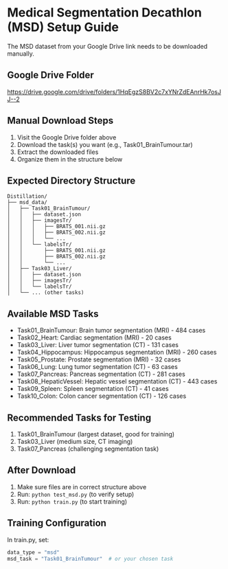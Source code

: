 # Medical Segmentation Decathlon (MSD) Setup Guide

The MSD dataset from your Google Drive link needs to be downloaded manually.

## Google Drive Folder
https://drive.google.com/drive/folders/1HqEgzS8BV2c7xYNrZdEAnrHk7osJJ--2

## Manual Download Steps
1. Visit the Google Drive folder above
2. Download the task(s) you want (e.g., Task01_BrainTumour.tar)
3. Extract the downloaded files
4. Organize them in the structure below

## Expected Directory Structure
```
Distillation/
├── msd_data/
│   ├── Task01_BrainTumour/
│   │   ├── dataset.json
│   │   ├── imagesTr/
│   │   │   ├── BRATS_001.nii.gz
│   │   │   ├── BRATS_002.nii.gz
│   │   │   └── ...
│   │   └── labelsTr/
│   │       ├── BRATS_001.nii.gz
│   │       ├── BRATS_002.nii.gz
│   │       └── ...
│   ├── Task03_Liver/
│   │   ├── dataset.json
│   │   ├── imagesTr/
│   │   └── labelsTr/
│   └── ... (other tasks)
```

## Available MSD Tasks
- Task01_BrainTumour: Brain tumor segmentation (MRI) - 484 cases
- Task02_Heart: Cardiac segmentation (MRI) - 20 cases  
- Task03_Liver: Liver tumor segmentation (CT) - 131 cases
- Task04_Hippocampus: Hippocampus segmentation (MRI) - 260 cases
- Task05_Prostate: Prostate segmentation (MRI) - 32 cases
- Task06_Lung: Lung tumor segmentation (CT) - 63 cases
- Task07_Pancreas: Pancreas segmentation (CT) - 281 cases
- Task08_HepaticVessel: Hepatic vessel segmentation (CT) - 443 cases
- Task09_Spleen: Spleen segmentation (CT) - 41 cases
- Task10_Colon: Colon cancer segmentation (CT) - 126 cases

## Recommended Tasks for Testing
1. Task01_BrainTumour (largest dataset, good for training)
2. Task03_Liver (medium size, CT imaging)
3. Task07_Pancreas (challenging segmentation task)

## After Download
1. Make sure files are in correct structure above
2. Run: `python test_msd.py` (to verify setup)
3. Run: `python train.py` (to start training)

## Training Configuration
In train.py, set:
```python
data_type = "msd"
msd_task = "Task01_BrainTumour"  # or your chosen task
```
